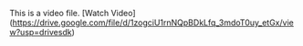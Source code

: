 This is a video file.
[Watch Video] (https://drive.google.com/file/d/1zogciU1rnNQpBDkLfq_3mdoT0uy_etGx/view?usp=drivesdk) 

